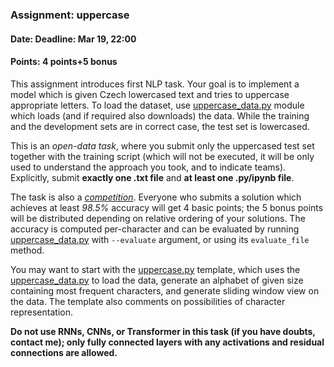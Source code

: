 ### Assignment: uppercase
#### Date: Deadline: Mar 19, 22:00
#### Points: 4 points+5 bonus

This assignment introduces first NLP task. Your goal is to implement a model
which is given Czech lowercased text and tries to uppercase appropriate letters.
To load the dataset, use
[uppercase_data.py](https://github.com/ufal/npfl138/tree/master/labs/03/uppercase_data.py)
module which loads (and if required also downloads) the data. While the training
and the development sets are in correct case, the test set is lowercased.

This is an _open-data task_, where you submit only the uppercased test set
together with the training script (which will not be executed, it will be
only used to understand the approach you took, and to indicate teams).
Explicitly, submit **exactly one .txt file** and **at least one .py/ipynb file**.

The task is also a [_competition_](https://ufal.mff.cuni.cz/courses/npfl138/2324-summer#competitions). Everyone who submits
a solution which achieves at least _98.5%_ accuracy will get 4 basic points; the
5 bonus points will be distributed depending on relative ordering of your
solutions. The accuracy is computed per-character and can be evaluated
by running [uppercase_data.py](https://github.com/ufal/npfl138/tree/master/labs/03/uppercase_data.py)
with `--evaluate` argument, or using its `evaluate_file` method.

You may want to start with the
[uppercase.py](https://github.com/ufal/npfl138/tree/master/labs/03/uppercase.py)
template, which uses the
[uppercase_data.py](https://github.com/ufal/npfl138/tree/master/labs/03/uppercase_data.py)
to load the data, generate an alphabet of given size containing most frequent
characters, and generate sliding window view on the data. The template also
comments on possibilities of character representation.

**Do not use RNNs, CNNs, or Transformer in this task (if you have doubts, contact me); only
fully connected layers with any activations and residual connections are allowed.**
